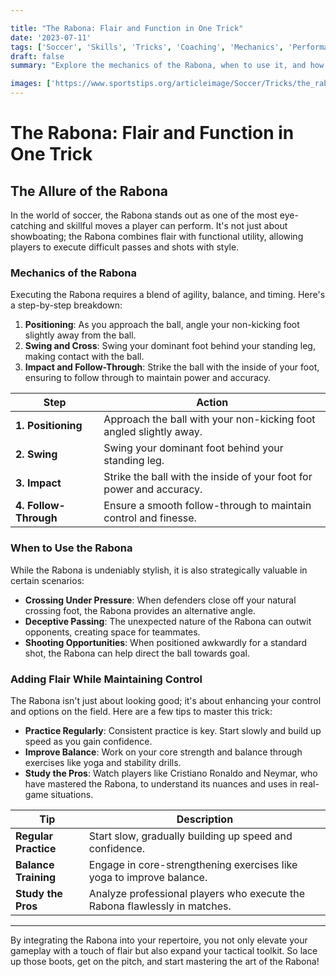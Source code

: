 ```yaml
---

title: "The Rabona: Flair and Function in One Trick"
date: '2023-07-11'
tags: ['Soccer', 'Skills', 'Tricks', 'Coaching', 'Mechanics', 'Performance', 'Improvement', 'Control', 'Flair']
draft: false
summary: "Explore the mechanics of the Rabona, when to use it, and how it adds both flair and control to your soccer game."

images: ['https://www.sportstips.org/articleimage/Soccer/Tricks/the_rabona_flair_and_function_in_one_trick.webp']
---
```


# The Rabona: Flair and Function in One Trick

## The Allure of the Rabona

In the world of soccer, the Rabona stands out as one of the most eye-catching and skillful moves a player can perform. It's not just about showboating; the Rabona combines flair with functional utility, allowing players to execute difficult passes and shots with style.

### Mechanics of the Rabona

Executing the Rabona requires a blend of agility, balance, and timing. Here's a step-by-step breakdown:

1. **Positioning**: As you approach the ball, angle your non-kicking foot slightly away from the ball.
2. **Swing and Cross**: Swing your dominant foot behind your standing leg, making contact with the ball.
3. **Impact and Follow-Through**: Strike the ball with the inside of your foot, ensuring to follow through to maintain power and accuracy.

| Step               | Action                                                                 |
|--------------------|------------------------------------------------------------------------|
| **1. Positioning** | Approach the ball with your non-kicking foot angled slightly away.     |
| **2. Swing**       | Swing your dominant foot behind your standing leg.                     |
| **3. Impact**      | Strike the ball with the inside of your foot for power and accuracy.   |
| **4. Follow-Through**| Ensure a smooth follow-through to maintain control and finesse.      | 

### When to Use the Rabona

While the Rabona is undeniably stylish, it is also strategically valuable in certain scenarios:

- **Crossing Under Pressure**: When defenders close off your natural crossing foot, the Rabona provides an alternative angle.
- **Deceptive Passing**: The unexpected nature of the Rabona can outwit opponents, creating space for teammates.
- **Shooting Opportunities**: When positioned awkwardly for a standard shot, the Rabona can help direct the ball towards goal.

### Adding Flair While Maintaining Control

The Rabona isn't just about looking good; it's about enhancing your control and options on the field. Here are a few tips to master this trick:

- **Practice Regularly**: Consistent practice is key. Start slowly and build up speed as you gain confidence.
- **Improve Balance**: Work on your core strength and balance through exercises like yoga and stability drills.
- **Study the Pros**: Watch players like Cristiano Ronaldo and Neymar, who have mastered the Rabona, to understand its nuances and uses in real-game situations.

| Tip                    | Description                                                                   |
|------------------------|-------------------------------------------------------------------------------|
| **Regular Practice**   | Start slow, gradually building up speed and confidence.                        |
| **Balance Training**   | Engage in core-strengthening exercises like yoga to improve balance.           |
| **Study the Pros**     | Analyze professional players who execute the Rabona flawlessly in matches.     |

---

By integrating the Rabona into your repertoire, you not only elevate your gameplay with a touch of flair but also expand your tactical toolkit. So lace up those boots, get on the pitch, and start mastering the art of the Rabona!

```